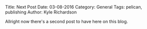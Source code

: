 Title: Next Post
Date: 03-08-2016
Category: General
Tags: pelican, publishing
Author: Kyle Richardson

Allright now there's a second post to have here on this blog.
